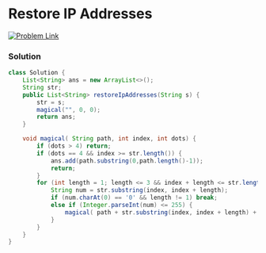 # Restore IP Addresses

[![Problem Link](https://img.shields.io/badge/-LeetCode-FFA116?style=for-the-badge&logo=LeetCode&logoColor=black)](https://leetcode.com/problems/restore-ip-addresses/)



### Solution
```java
class Solution {
    List<String> ans = new ArrayList<>();
    String str;
    public List<String> restoreIpAddresses(String s) {
        str = s;
        magical("", 0, 0);
        return ans;
    } 

    void magical( String path, int index, int dots) {
        if (dots > 4) return;
        if (dots == 4 && index >= str.length()) {
            ans.add(path.substring(0,path.length()-1));
            return;
        }
        for (int length = 1; length <= 3 && index + length <= str.length(); length++) {
            String num = str.substring(index, index + length);
            if (num.charAt(0) == '0' && length != 1) break;
            else if (Integer.parseInt(num) <= 255) {
                magical( path + str.substring(index, index + length) + ".", index + length,dots + 1);
            }
        }
    }
}

```
